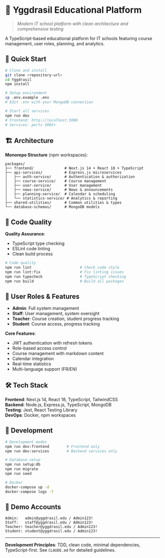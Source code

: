 # 🌳 Yggdrasil Educational Platform

> *Modern IT school platform with clean architecture and comprehensive testing*

A TypeScript-based educational platform for IT schools featuring course management, user roles, planning, and analytics.

## 🚀 Quick Start

```bash
# Clone and install
git clone <repository-url>
cd Yggdrasil
npm install

# Setup environment
cp .env.example .env
# Edit .env with your MongoDB connection

# Start all services
npm run dev
# Frontend: http://localhost:3000
# Services: ports 3001+
```

## 🏗️ Architecture

**Monorepo Structure** (npm workspaces):
```
packages/
├── frontend/              # Next.js 14 + React 18 + TypeScript
├── api-services/          # Express.js microservices
│   ├── auth-service/      # Authentication & authorization
│   ├── course-service/    # Course management
│   ├── user-service/      # User management
│   ├── news-service/      # News & announcements
│   ├── planning-service/  # Calendar & scheduling
│   └── statistics-service/ # Analytics & reporting
├── shared-utilities/      # Common utilities & types
└── database-schemas/      # MongoDB models
```

## 🔧 Code Quality

**Quality Assurance**:
- TypeScript type checking
- ESLint code linting
- Clean build process

```bash
# Code quality
npm run lint                      # Check code style
npm run lint:fix                  # Fix linting issues
npm run typecheck                 # TypeScript checking
npm run build                     # Build all packages
```

## 👥 User Roles & Features

- **Admin**: Full system management
- **Staff**: User management, system oversight
- **Teacher**: Course creation, student progress tracking
- **Student**: Course access, progress tracking

**Core Features**:
- JWT authentication with refresh tokens
- Role-based access control
- Course management with markdown content
- Calendar integration
- Real-time statistics
- Multi-language support (FR/EN)

## 🛠️ Tech Stack

**Frontend**: Next.js 14, React 18, TypeScript, TailwindCSS  
**Backend**: Node.js, Express.js, TypeScript, MongoDB  
**Testing**: Jest, React Testing Library  
**DevOps**: Docker, npm workspaces

## 📝 Development

```bash
# Development modes
npm run dev:frontend        # Frontend only
npm run dev:services        # Backend services only

# Database setup
npm run setup:db
npm run migrate
npm run seed

# Docker
docker-compose up -d
docker-compose logs -f
```

## 🔐 Demo Accounts

```
Admin:   admin@yggdrasil.edu / Admin123!
Staff:   staff@yggdrasil.edu / Admin123!
Teacher: teacher@yggdrasil.edu / Admin123!
Student: student@yggdrasil.edu / Admin123!
```

---

**Development Principles**: TDD, clean code, minimal dependencies, TypeScript-first. See `CLAUDE.md` for detailed guidelines.